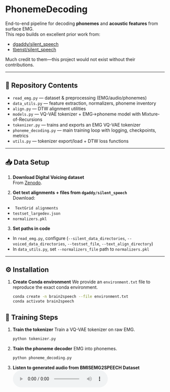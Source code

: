 # PhonemeDecoding

End-to-end pipeline for decoding **phonemes** and **acoustic features** from surface EMG.  
This repo builds on excellent prior work from:

- [dgaddy/silent_speech](https://github.com/dgaddy/silent_speech)  
- [tbenst/silent_speech](https://github.com/tbenst/silent_speech?tab=readme-ov-file)  

Much credit to them—this project would not exist without their contributions.

---

## 📂 Repository Contents

- `read_emg.py` — dataset & preprocessing (EMG/audio/phonemes)
- `data_utils.py` — feature extraction, normalizers, phoneme inventory
- `align.py` — DTW alignment utilities
- `models.py` — VQ-VAE tokenizer + EMG→phoneme model with Mixture-of-Recursions 
- `tokenizer.py` — trains and exports an EMG VQ-VAE tokenizer
- `phoneme_decoding.py` — main training loop with logging, checkpoints, metrics
- `utils.py` — tokenizer export/load + DTW loss functions

---

## 📥 Data Setup

1. **Download Digital Voicing dataset**  
   From [Zenodo](https://zenodo.org/records/4064409).


   
2. **Get text alignments + files from `dgaddy/silent_speech`**  
Download:
- ` TextGrid alignments`  
- `testset_largedev.json`  
- `normalizers.pkl`  



3. **Set paths in code**  
- In `read_emg.py`, configure  (`--silent_data_directories`, `--voiced_data_directories`, `--testset_file`, `--text_align_directory`)
- In `data_utils.py`, set `--normalizers_file` path to `normalizers.pkl`

---

## ⚙️ Installation

1. **Create Conda environment**
We provide an `environment.txt` file to reproduce the exact conda environment.

   ```bash
   conda create -n brain2speech --file environment.txt
   conda activate brain2speech


## 🚀 Training Steps

1. **Train the tokenizer**
Train a VQ-VAE tokenizer on raw EMG.

   ```bash
   python tokenizer.py
   
2. **Train the phoneme decoder**
EMG into phonemes.

   ```bash
   python phoneme_decoding.py

3. **Listen to generated audio from BMISEMG2SPEECH Dataset**
<audio controls src="https://github.com/deremustapha/neural_signal_2_speech/blob/master/audio_demo/Text_0.wav"></audio>
